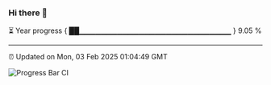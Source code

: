 ### Hi there 👋

⏳ Year progress { ██▁▁▁▁▁▁▁▁▁▁▁▁▁▁▁▁▁▁▁▁▁▁▁▁▁▁▁▁ } 9.05 %

---

⏰ Updated on Mon, 03 Feb 2025 01:04:49 GMT

![Progress Bar CI](https://github.com/liununu/liununu/workflows/Progress%20Bar%20CI/badge.svg)
